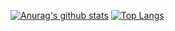 [![Anurag's github stats](https://github-readme-stats.vercel.app/api?username=louvre2489&theme=tokyonight)](https://github.com/anuraghazra/github-readme-stats)
[![Top Langs](https://github-readme-stats.vercel.app/api/top-langs/?username=louvre2489&hide=javascript,html,css,shell&theme=tokyonight&count_private=true&show_icons=true)](https://github.com/anuraghazra/github-readme-stats)
